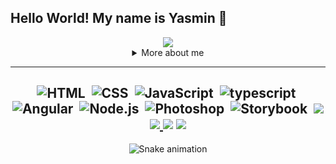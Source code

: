 ## Hello World! My name is Yasmin 👋

<div align="center">
<img align="center" src="https://github.blog/wp-content/uploads/2018/10/46896184-b679fc80-ce30-11e8-88bf-921e9b788f7c.gif?resize=200%2C200" />


<details>
  <summary> More about me</summary>
<div align="left">
 
```JavaScript
function dev(name, age, work) {
        this.name = name;
        this.age = age;
        this.work = work;
}

let yasminLopes = new dev('Yasmin Lopes', 21, 'Front-end Developer (Angular) and Art Director');
console.log(yasminLopes);
```
  </div>
</details>


----
![HTML](https://img.shields.io/badge/-HTML-e152aa?style=for-the-badge&logo=html5&labelColor=1f004e)&nbsp;
![CSS](https://img.shields.io/badge/-CSS-e152aa?style=for-the-badge&logo=CSS3&logoColor=1572B6&labelColor=1f004e)&nbsp;
![JavaScript](https://img.shields.io/badge/-JavaScript-e152aa?style=for-the-badge&logo=javascript&labelColor=1f004e)&nbsp;
![typescript](https://img.shields.io/badge/-typescript-e152aa?style=for-the-badge&logo=typescript&labelColor=1f004e)&nbsp;
![Angular](https://img.shields.io/badge/-angular-e152aa?style=for-the-badge&logo=angular&labelColor=1f004e)&nbsp;
![Node.js](https://img.shields.io/badge/-Node.js-e152aa?style=for-the-badge&logo=node.js&labelColor=1f004e)&nbsp;
![Photoshop](https://img.shields.io/badge/-Photoshop-e152aa?style=for-the-badge&logo=adobe-photoshop&labelColor=1f004e)&nbsp;
![Storybook](https://img.shields.io/badge/-storybook-e152aa?style=for-the-badge&logo=storybook&labelColor=1f004e)&nbsp;
<a href="https://www.linkedin.com/in/yasmin-lopes-841b601a1//"><img src="https://img.shields.io/badge/-Yasmin_Lopes-0077B5?style=for-the-badge&logo=Linkedin&logoColor=white"/></a>
<a href="mailto:yasmin.lopesx27@gmail.com"><img src="https://img.shields.io/badge/-yasmin.lopesx27@gmail.com-0078D4?style=for-the-badge&logo=google-gmail&logoColor=white"/>
    </a>
<a href="https://instagram.com/yaslpx"><img src="https://img.shields.io/badge/-@yaslpx-E4405F?style=for-the-badge&logo=Instagram&logoColor=white"/></a>
<a href="https://instagram.com/thepridecode"><img src="https://img.shields.io/badge/-@thepridecode-E4405F?style=for-the-badge&logo=Instagram&logoColor=white"/></a>
----


  ![Snake animation](https://github.com/yasminlopes/yasminlopes/blob/output/github-contribution-grid-snake.svg)
 </div>
